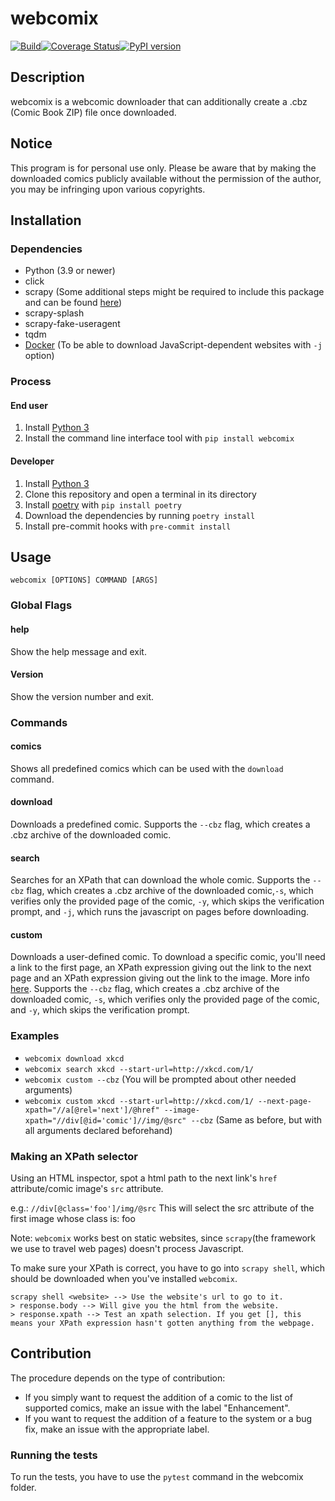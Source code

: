 # webcomix

[![Build](https://github.com/J-CPelletier/webcomix/actions/workflows/build.yml/badge.svg)](https://github.com/J-CPelletier/webcomix/actions/workflows/build.yml)[![Coverage Status](https://coveralls.io/repos/github/J-CPelletier/webcomix/badge.svg?branch=master)](https://coveralls.io/github/J-CPelletier/webcomix?branch=master)[![PyPI version](https://badge.fury.io/py/webcomix.svg)](https://badge.fury.io/py/webcomix)

## Description

webcomix is a webcomic downloader that can additionally create a .cbz (Comic Book ZIP) file once downloaded.

## Notice

This program is for personal use only. Please be aware that by making the downloaded comics publicly available without the permission of the author, you may be infringing upon various copyrights.

## Installation

### Dependencies

* Python (3.9 or newer)
* click
* scrapy (Some additional steps might be required to include this package and can be found [here](https://doc.scrapy.org/en/latest/intro/install.html#intro-install-platform-notes))
* scrapy-splash
* scrapy-fake-useragent
* tqdm
* [Docker](https://www.docker.com/) (To be able to download JavaScript-dependent websites with `-j` option)

### Process

#### End user

1. Install [Python 3](https://www.python.org/downloads/)
2. Install the command line interface tool with `pip install webcomix`

#### Developer

1. Install [Python 3](https://www.python.org/downloads/)
2. Clone this repository and open a terminal in its directory
3. Install [poetry](https://github.com/python-poetry/poetry) with `pip install poetry`
3. Download the dependencies by running `poetry install`
4. Install pre-commit hooks with `pre-commit install`

## Usage

`webcomix [OPTIONS] COMMAND [ARGS]`

### Global Flags

#### help

Show the help message and exit.

#### Version

Show the version number and exit.

### Commands

#### comics

Shows all predefined comics which can be used with the `download` command.

#### download

Downloads a predefined comic. Supports the `--cbz` flag, which creates a .cbz archive of the downloaded comic.

#### search

Searches for an XPath that can download the whole comic. Supports the `--cbz` flag, which creates a .cbz archive of the downloaded comic,`-s`, which verifies only the provided page of the comic, `-y`, which skips the verification prompt, and `-j`, which runs the javascript on pages before downloading.

#### custom

Downloads a user-defined comic. To download a specific comic, you'll need a link to the first page, an XPath expression giving out the link to the next page and an XPath expression giving out the link to the image. More info [here](http://www.w3schools.com/xml/xpath_syntax.asp). Supports the `--cbz` flag, which creates a .cbz archive of the downloaded comic, `-s`, which verifies only the provided page of the comic, and `-y`, which skips the verification prompt.

### Examples

* `webcomix download xkcd`
* `webcomix search xkcd --start-url=http://xkcd.com/1/`
* `webcomix custom --cbz` (You will be prompted about other needed arguments)
* `webcomix custom xkcd --start-url=http://xkcd.com/1/ --next-page-xpath="//a[@rel='next']/@href" --image-xpath="//div[@id='comic']//img/@src" --cbz` (Same as before, but with all arguments declared beforehand)

### Making an XPath selector

Using an HTML inspector, spot a html path to the next link's `href` attribute/comic image's `src` attribute.

e.g.: `//div[@class='foo']/img/@src`
This will select the src attribute of the first image whose class is: foo

Note: `webcomix` works best on static websites, since `scrapy`(the framework we use to travel web pages) doesn't process Javascript.

To make sure your XPath is correct, you have to go into `scrapy shell`, which should be downloaded when you've installed `webcomix`.

```
scrapy shell <website> --> Use the website's url to go to it.
> response.body --> Will give you the html from the website.
> response.xpath --> Test an xpath selection. If you get [], this means your XPath expression hasn't gotten anything from the webpage.
```

## Contribution

The procedure depends on the type of contribution:

* If you simply want to request the addition of a comic to the list of supported comics, make an issue with the label "Enhancement".
* If you want to request the addition of a feature to the system or a bug fix, make an issue with the appropriate label.

### Running the tests

To run the tests, you have to use the `pytest` command in the webcomix folder.
